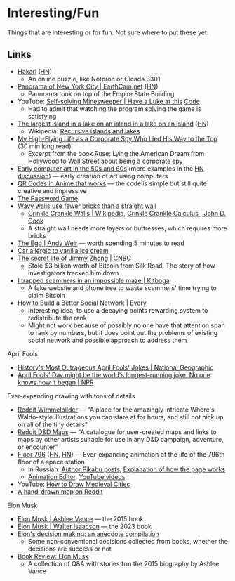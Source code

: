# Interesting/Fun

Things that are interesting or for fun. Not sure where to put these yet.

## Links

- [Hakari](https://www.hakari.io/)
  ([HN](https://news.ycombinator.com/item?id=34871248))
  - An online puzzle, like Notpron or Cicada 3301
- [Panorama of New York City | EarthCam.net](https://www.earthcam.net/projects/empirestatebuilding/gigapixelpanorama/)
  ([HN](https://news.ycombinator.com/item?id=34853075))
  - Panorama took on top of the Empire State Building
- YouTube:
  [Self-solving Minesweeper | Have a Luke at this](https://youtu.be/ns0ja7jpIyc)
  [Code](https://github.com/haveaLukeatthis/SelfSolvingMinesweeper)
  - Had to admit that watching the program solving the game is satisfying
- [The largest island in a lake on an island in a lake on an island](https://www.elbruz.org/special-projects/islands-and-lakes/)
  ([HN](https://news.ycombinator.com/item?id=35567026))
  - Wikipedia:
    [Recursive islands and lakes](https://en.wikipedia.org/wiki/Recursive_islands_and_lakes)
- [My High-Flying Life as a Corporate Spy Who Lied His Way to the Top](https://narratively.com/my-high-flying-life-as-a-corporate-spy-who-lied-his-way-to-the-top/)
  (30 min long read)
  - Excerpt from the book Ruse: Lying the American Dream from Hollywood to Wall
    Street about being a corporate spy
- [Early computer art in the 50s and 60s](https://www.amygoodchild.com/blog/computer-art-50s-and-60s)
  (more examples in the
  [HN discussion](https://news.ycombinator.com/item?id=35955062)) — early
  creation of art using computers
- [QR Codes in Anime that works](https://www.reddit.com/r/StableDiffusion/comments/141hg9x/controlnet_for_qr_code/)
  — the code is simple but still quite creative and impressive
- [The Password Game](https://neal.fun/password-game/)
- [Wavy walls use fewer bricks than a straight wall](https://twistedsifter.com/2020/06/how-wavy-crinkle-crankle-walls-use-less-bricks-than-straight-walls/)
  - [Crinkle Crankle Walls | Wikipedia](https://en.wikipedia.org/wiki/Crinkle_crankle_wall),
    [Crinkle Crankle Calculus | John D. Cook](https://www.johndcook.com/blog/2019/11/19/crinkle-crankle-calculus/)
  - A straight wall needs more layers or buttresses, which requires more bricks
- [The Egg | Andy Weir](http://www.galactanet.com/oneoff/theegg_mod.html) —
  worth spending 5 minutes to read
- [Car allergic to vanilla ice cream](https://www.cs.cmu.edu/~wkw/humour/carproblems.txt)
- [The secret life of Jimmy Zhong | CNBC](https://www.cnbc.com/2023/10/17/crypto911.htmltill)
  - Stole $3 billion worth of Bitcoin from Silk Road. The story of how
    investigators tracked him down
- [I trapped scammers in an impossible maze | Kitboga](https://youtu.be/dWzz3NeDz3E)
  - A fake website and phone tree to waste scammers' time trying to claim
    Bitcoin
- [How to Build a Better Social Network | Every](https://every.to/p/how-to-build-a-better-social-network)
  - Interesting idea, to use a decaying points rewarding system to redistribute
    the rank
  - Might not work because of possibly no one have that attention span to rank
    by numbers, but it does point out the problems of existing social network
    and possible approach to address them

April Fools

- [History's Most Outrageous April Fools' Jokes | National Geographic](https://www.nationalgeographic.com/history/article/150331-april-fools-day-hoax-prank-history-holiday)
- [April Fools' Day might be the world's longest-running joke. No one knows how it began | NPR](https://www.npr.org/2022/04/01/1089947257/april-fools-day-history)

Ever-expanding drawing with tons of details

- [Reddit Wimmelbilder](https://www.reddit.com/r/wimmelbilder/) — "A place for
  the amazingly intricate Where's Waldo-style illustrations you can stare at for
  hours, and still not pick up on all of the tiny details"
- [Reddit D&D Maps](https://www.reddit.com/r/dndmaps/) — "A catalogue for
  user-created maps and links to maps by other artists suitable for use in any
  D&D campaign, adventure, or encounter"
- [Floor 796](https://floor796.com/)
  ([HN](https://news.ycombinator.com/item?id=33612401),
  [HN](https://news.ycombinator.com/item?id=35510067)) — Ever-expanding
  animation of the life of the 796th floor of a space station
  - In Russian: [Author Pikabu posts](https://pikabu.ru/@0x00),
    [Explanation of how the page works](https://habr.com/ru/companies/floor796/articles/673318/)
  - [Animation Editor](https://floor796.com/editor/l0),
    [YouTube videos](https://www.youtube.com/@floor7965/videos)
- YouTube: [How to Draw Medieval Cities](https://youtu.be/vQgRU2Kq_zc)
- [A hand-drawn map on Reddit](https://www.reddit.com/r/mapmaking/comments/l9wtpj/i_wanted_to_try_making_a_hand_drawn_map_found_it/)

Elon Musk

- [Elon Musk | Ashlee Vance](https://www.goodreads.com/en/book/show/25541028) —
  the 2015 book
- [Elon Musk | Walter Isaacson](https://www.goodreads.com/en/book/show/122765395)
  — the 2023 book
- [Elon's decision making: an anecdote compilation](https://nintil.com/elon-anecdotes/)
  - Some non-conventional decisions collected from books, whether the decisions
    are success or not
- [Book Review: Elon Musk](https://www.astralcodexten.com/p/book-review-elon-musk)
  - A collection of Q&A with stories frm the 2015 biography by Ashlee Vance
